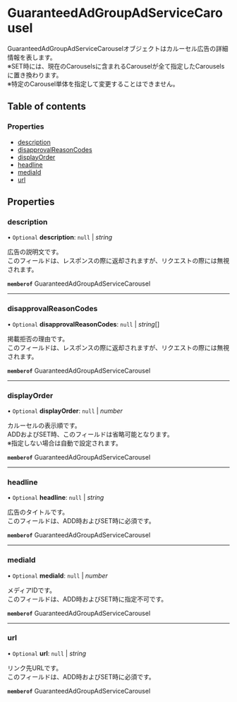 # GuaranteedAdGroupAdServiceCarousel


<div lang=\"ja\"> GuaranteedAdGroupAdServiceCarouselオブジェクトはカルーセル広告の詳細情報を表します。<br> ※SET時には、現在のCarouselsに含まれるCarouselが全て指定したCarouselsに置き換わります。<br> ※特定のCarousel単体を指定して変更することはできません。 </div> 

## Table of contents

### Properties

- [description](guaranteedadgroupadservicecarousel.md#description)
- [disapprovalReasonCodes](guaranteedadgroupadservicecarousel.md#disapprovalreasoncodes)
- [displayOrder](guaranteedadgroupadservicecarousel.md#displayorder)
- [headline](guaranteedadgroupadservicecarousel.md#headline)
- [mediaId](guaranteedadgroupadservicecarousel.md#mediaid)
- [url](guaranteedadgroupadservicecarousel.md#url)

## Properties

### description

• `Optional` **description**: ``null`` \| *string*

<div lang=\"ja\"> 広告の説明文です。<br> このフィールドは、レスポンスの際に返却されますが、リクエストの際には無視されます。 </div> 

**`memberof`** GuaranteedAdGroupAdServiceCarousel

___

### disapprovalReasonCodes

• `Optional` **disapprovalReasonCodes**: ``null`` \| *string*[]

<div lang=\"ja\"> 掲載拒否の理由です。<br> このフィールドは、レスポンスの際に返却されますが、リクエストの際には無視されます。 </div> 

**`memberof`** GuaranteedAdGroupAdServiceCarousel

___

### displayOrder

• `Optional` **displayOrder**: ``null`` \| *number*

<div lang=\"ja\"> カルーセルの表示順です。<br> ADDおよびSET時、このフィールドは省略可能となります。<br> ※指定しない場合は自動で設定されます。 </div> 

**`memberof`** GuaranteedAdGroupAdServiceCarousel

___

### headline

• `Optional` **headline**: ``null`` \| *string*

<div lang=\"ja\"> 広告のタイトルです。<br> このフィールドは、ADD時およびSET時に必須です。 </div> 

**`memberof`** GuaranteedAdGroupAdServiceCarousel

___

### mediaId

• `Optional` **mediaId**: ``null`` \| *number*

<div lang=\"ja\"> メディアIDです。<br> このフィールドは、ADD時およびSET時に指定不可です。 </div> 

**`memberof`** GuaranteedAdGroupAdServiceCarousel

___

### url

• `Optional` **url**: ``null`` \| *string*

<div lang=\"ja\"> リンク先URLです。<br> このフィールドは、ADD時およびSET時に必須です。 </div> 

**`memberof`** GuaranteedAdGroupAdServiceCarousel
